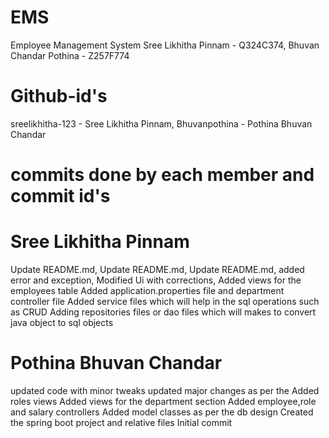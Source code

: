 #  EMS
Employee Management System
Sree Likhitha Pinnam - Q324C374,
Bhuvan Chandar Pothina - Z257F774
# Github-id's
sreelikhitha-123 - Sree Likhitha Pinnam,
Bhuvanpothina - Pothina Bhuvan Chandar
#  commits done by each member and commit id's
# Sree Likhitha Pinnam
Update README.md,
Update README.md,
Update README.md,
added error and exception,
Modified Ui with corrections,
Added views for the employees table
Added application.properties file and department controller file
Added service files which will help in the sql operations such as CRUD
Adding repositories files or dao files which will makes to convert java object to sql objects
# Pothina Bhuvan Chandar
updated code with minor tweaks
updated major changes as per the
Added roles views
Added views for the department section
Added employee,role and salary controllers
Added model classes as per the db design
Created the spring boot project and relative files
Initial commit
